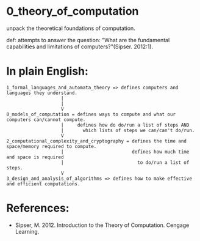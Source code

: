# 0_theory_of_computation

unpack the theoretical foundations of computation. 

def: attempts to answer the question: "What are the fundamental capabilities and limitations of computers?"(Sipser. 2012:1).

# In plain English:
    1_formal_languages_and_automata_theory => defines computers and languages they understand.
                        |
                        |
                        V
    0_models_of_computation = defines ways to compute and what our computers can/cannot compute.
                        |     defines how do do/run a list of steps AND
                        |       which lists of steps we can/can't do/run.
                        V
    2_computational_complexity_and_cryptography = defines the time and space/memory required to compute.
                        |                         defines how much time and space is required
                        |                           to do/run a list of steps.
                        V
    3_design_and_analysis_of_algorithms => defines how to make effective and efficient computations.
                                            
# References:
* Sipser, M. 2012. Introduction to the Theory of Computation. Cengage Learning.

